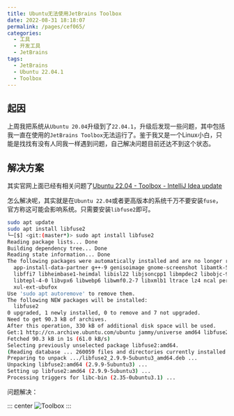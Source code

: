 ```yaml
---
title: Ubuntu无法使用JetBrains Toolbox
date: 2022-08-31 18:18:07
permalink: /pages/cef065/
categories:
  - 工具
  - 开发工具
  - JetBrains
tags:
  - JetBrains
  - Ubuntu 22.04.1
  - Toolbox
---
```


## 起因

上周我把系统从`Ubuntu 20.04`升级到了`22.04.1`，升级后发现一些问题，其中包括我一直在使用的`JetBrains Toolbox`无法运行了。鉴于我又是一个Linux小白，只能是找找有没有人同我一样遇到问题，自己解决问题目前还达不到这个状态。

<!-- more -->

## 解决方案

其实官网上面已经有相关问题了[Ubuntu 22.04 - Toolbox - IntelliJ Idea update](https://toolbox-support.jetbrains.com/hc/en-us/community/posts/5302950817042-Ubuntu-22-04-Toolbox-IntelliJ-Idea-update)

怎么解决呢，其实就是在`Ubuntu 22.04`或者更高版本的系统千万不要安装`fuse`，官方称这可能会影响系统。只需要安装`libfuse2`即可。

``` bash
sudo apt update
sudo apt install libfuse2
└─[$] <git:(master*)> sudo apt install libfuse2
Reading package lists... Done
Building dependency tree... Done
Reading state information... Done
The following packages were automatically installed and are no longer required:
  app-install-data-partner g++-9 genisoimage gnome-screenshot libamtk-5-0 libamtk-5-common libboost-thread1.71.0 libbrlapi0.7 libcbor0.6 libextutils-pkgconfig-perl
  libffi7 libheimbase1-heimdal libisl22 libjsoncpp1 libmpdec2 libobjc-9-dev libpcre2-posix2 libperl5.30 libprotobuf17 libsane libsnmp35 libssl1.1 libstdc++-9-dev
  libtepl-4-0 libvpx6 libwebp6 libwmf0.2-7 libxmlb1 ltrace lz4 ncal perl-modules-5.30 popularity-contest python-pip-whl python3-entrypoints python3-simplejson
  xul-ext-ubufox
Use 'sudo apt autoremove' to remove them.
The following NEW packages will be installed:
  libfuse2
0 upgraded, 1 newly installed, 0 to remove and 7 not upgraded.
Need to get 90.3 kB of archives.
After this operation, 330 kB of additional disk space will be used.
Get:1 http://cn.archive.ubuntu.com/ubuntu jammy/universe amd64 libfuse2 amd64 2.9.9-5ubuntu3 [90.3 kB]
Fetched 90.3 kB in 1s (61.0 kB/s)   
Selecting previously unselected package libfuse2:amd64.
(Reading database ... 260059 files and directories currently installed.)
Preparing to unpack .../libfuse2_2.9.9-5ubuntu3_amd64.deb ...
Unpacking libfuse2:amd64 (2.9.9-5ubuntu3) ...
Setting up libfuse2:amd64 (2.9.9-5ubuntu3) ...
Processing triggers for libc-bin (2.35-0ubuntu3.1) ...
```

问题解决：

::: center
![Toolbox](https://symbol-node.oss-cn-shanghai.aliyuncs.com/%E5%BC%80%E5%8F%91%E5%B7%A5%E5%85%B7/JetBrains/Snipaste_2022-08-31_18-25-05.png)
:::